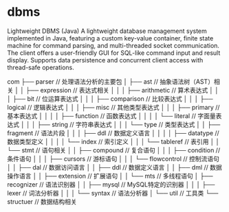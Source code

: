 # dbms
Lightweight DBMS (Java)
A lightweight database management system implemented in Java, featuring a custom key-value container, finite state machine for command parsing, and multi-threaded socket communication. The client offers a user-friendly GUI for SQL-like command input and result display. Supports data persistence and concurrent client access with thread-safe operations.


com
├── parser                // 处理语法分析的主要包
│   ├── ast               // 抽象语法树（AST）相关
│   │   ├── expression    // 表达式相关
│   │   │   ├── arithmetic // 算术表达式
│   │   │   ├── bit       // 位运算表达式
│   │   │   ├── comparison // 比较表达式
│   │   │   ├── logical    // 逻辑表达式
│   │   │   ├── misc      // 其他类型表达式
│   │   │   ├── primary    // 基本表达式
│   │   │   │   ├── function // 函数表达式
│   │   │   │   └── literal  // 字面量表达式
│   │   │   ├── string     // 字符串表达式
│   │   │   └── type       // 类型表达式
│   │   ├── fragment       // 语法片段
│   │   │   ├── ddl        // 数据定义语言
│   │   │   │   ├── datatype // 数据类型定义
│   │   │   │   └── index   // 索引定义
│   │   │   └── tableref    // 表引用
│   │   └── stmt           // 语句相关
│   │       ├── compound    // 复合语句
│   │       │   ├── condition // 条件语句
│   │       │   ├── cursors   // 游标语句
│   │       │   └── flowcontrol // 控制流语句
│   │       ├── dal          // 数据访问语言
│   │       ├── ddl          // 数据定义语言
│   │       ├── dml          // 数据操作语言
│   │       ├── extension     // 扩展语句
│   │       └── mts          // 多线程语句
│   ├── recognizer          // 语法识别器
│   │   ├── mysql           // MySQL特定的识别器
│   │   │   ├── lexer       // 词法分析器
│   │   │   └── syntax      // 语法分析器
│   └── util                // 工具类
└── structuer               // 数据结构相关
